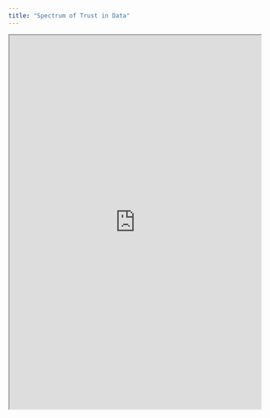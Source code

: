 ```yaml
---
title: "Spectrum of Trust in Data"
---
```




<iframe height="750" width="100%" src="https://ewelton.github.io/ktest/wiki.html#Spectrum%20of%20Trust%20in%20Data"></iframe>
